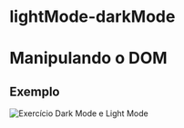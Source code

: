 # lightMode-darkMode


# Manipulando o DOM


## Exemplo

![Exercício Dark Mode e Light Mode](./dark-mode-exercicio.gif)